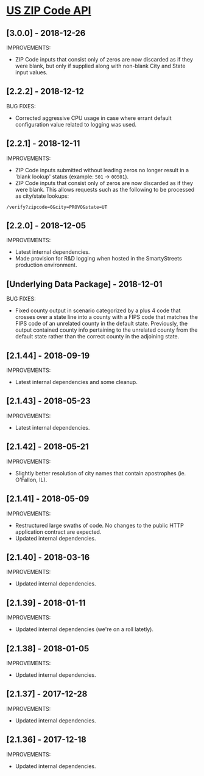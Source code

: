 # [US ZIP Code API](https://smartystreets.com/docs/local/us-zipcode-api)

## [3.0.0] - 2018-12-26

IMPROVEMENTS:

- ZIP Code inputs that consist only of zeros are now discarded as if they were blank, but only if supplied along with non-blank City and State input values.


## [2.2.2] - 2018-12-12

BUG FIXES:

- Corrected aggressive CPU usage in case where errant default configuration value related to logging was used.


## [2.2.1] - 2018-12-11

IMPROVEMENTS:

- ZIP Code inputs submitted without leading zeros no longer result in a 'blank lookup' status (example: `501` -> `00501`).
- ZIP Code inputs that consist only of zeros are now discarded as if they were blank. This allows requests such as the following to be processed as city/state lookups:

`/verify?zipcode=0&city=PROVO&state=UT`

## [2.2.0] - 2018-12-05

IMPROVEMENTS:

- Latest internal dependencies.
- Made provision for R&D logging when hosted in the SmartyStreets production environment.

## [Underlying Data Package] - 2018-12-01

BUG FIXES:

- Fixed county output in scenario categorized by a plus 4 code that crosses over a state line into a county with a FIPS code that matches the FIPS code of an unrelated county in the default state. Previously, the output contained county info pertaining to the unrelated county from the default state rather than the correct county in the adjoining state.
 

## [2.1.44] - 2018-09-19

IMPROVEMENTS:

- Latest internal dependencies and some cleanup.


## [2.1.43] - 2018-05-23

IMPROVEMENTS:

- Latest internal dependencies.


## [2.1.42] - 2018-05-21

IMPROVEMENTS:

- Slightly better resolution of city names that contain apostrophes (ie. O'Fallon, IL).


## [2.1.41] - 2018-05-09

IMPROVEMENTS:

- Restructured large swaths of code. No changes to the public HTTP application contract are expected.
- Updated internal dependencies.


## [2.1.40] - 2018-03-16

IMPROVEMENTS:

- Updated internal dependencies.


## [2.1.39] - 2018-01-11

IMPROVEMENTS:

- Updated internal dependencies (we're on a roll latetly).


## [2.1.38] - 2018-01-05

IMPROVEMENTS:

- Updated internal dependencies.


## [2.1.37] - 2017-12-28

IMPROVEMENTS:

- Updated internal dependencies.


## [2.1.36] - 2017-12-18

IMPROVEMENTS:

- Updated internal dependencies.

